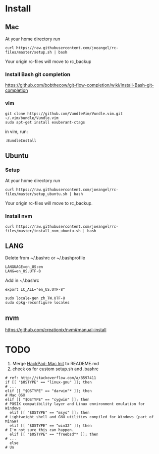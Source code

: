 
# Install

## Mac
At your home directory run

```
curl https://raw.githubusercontent.com/joeangel/rc-files/master/setup.sh | bash
```

Your origin rc-files will move to rc_backup

### Install Bash git completion

https://github.com/bobthecow/git-flow-completion/wiki/Install-Bash-git-completion

### vim

```
git clone https://github.com/VundleVim/Vundle.vim.git ~/.vim/bundle/Vundle.vim
sudo apt-get install exuberant-ctags
```

in vim, run:

```
:BundleInstall
```

## Ubuntu

### Setup
At your home directory run

```
curl https://raw.githubusercontent.com/joeangel/rc-files/master/setup_ubuntu.sh | bash
```

Your origin rc-files will move to rc_backup.

### Install nvm

```
curl https://raw.githubusercontent.com/joeangel/rc-files/master/install_nvm_ubuntu.sh | bash
```

## LANG

Delete from ~/.bashrc or ~/.bashprofile

```
LANGUAGE=en_US:en
LANG=en_US.UTF-8
```

Add in ~/.bashrc

```
export LC_ALL="en_US.UTF-8"
```

```
sudo locale-gen zh_TW.UTF-8
sudo dpkg-reconfigure locales
```

## nvm

https://github.com/creationix/nvm#manual-install

# TODO

1. Merge [HackPad: Mac Init](https://dd-tech.hackpad.com/Mac-init.-lfLWcLQ1JPB) to READEME.md
2. check os for custom setup.sh and .bashrc
```
# ref: http://stackoverflow.com/a/8597411
if [[ "$OSTYPE" == "linux-gnu" ]]; then
# ...
elif [[ "$OSTYPE" == "darwin"* ]]; then
# Mac OSX
elif [[ "$OSTYPE" == "cygwin" ]]; then
# POSIX compatibility layer and Linux environment emulation for Windows
  elif [[ "$OSTYPE" == "msys" ]]; then
# Lightweight shell and GNU utilities compiled for Windows (part of MinGW)
  elif [[ "$OSTYPE" == "win32" ]]; then
# I'm not sure this can happen.
  elif [[ "$OSTYPE" == "freebsd"* ]]; then
# ...
  else
# Un
```

